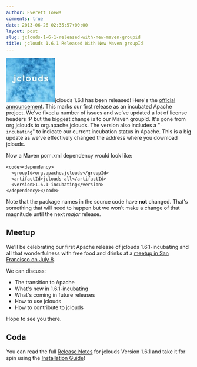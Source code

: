 ```yaml
---
author: Everett Toews
comments: true
date: 2013-06-26 02:35:57+00:00
layout: post
slug: jclouds-1-6-1-released-with-new-maven-groupid
title: jclouds 1.6.1 Released With New Maven groupId
---
```


<img class="img-right" src="/img/posts/jclouds.jpg"/>jclouds 1.6.1 has been released! Here's the [official announcement](http://www.mail-archive.com/user@jclouds.incubator.apache.org/msg00112.html). This marks our first release as an incubated Apache project. We've fixed a number of issues and we've updated a lot of license headers :P but the biggest change is to our Maven groupId. It's gone from org.jclouds to org.apache.jclouds. The version also includes a "`-incubating`" to indicate our current incubation status in Apache. This is a big update as we've effectively changed the address where you download jclouds.

Now a Maven pom.xml dependency would look like:

    <code><dependency>
      <groupId>org.apache.jclouds</groupId>
      <artifactId>jclouds-all</artifactId>
      <version>1.6.1-incubating</version>
    </dependency></code>

Note that the package names in the source code have **not** changed. That's something that will need to happen but we won't make a change of that magnitude until the next _major_ release.

## Meetup

We'll be celebrating our first Apache release of jclouds 1.6.1-incubating and all that wonderfulness with free food and drinks at a [meetup in San Francisco on July 8](http://www.meetup.com/jclouds/events/126378842/).

We can discuss:

  * The transition to Apache
  * What's new in 1.6.1-incubating
  * What's coming in future releases
  * How to use jclouds
  * How to contribute to jclouds

Hope to see you there.

## Coda

You can read the full [Release Notes](http://jclouds.incubator.apache.org/documentation/releasenotes/1.6.1/) for jclouds Version 1.6.1 and take it for spin using the [Installation Guide](http://jclouds.incubator.apache.org/documentation/userguide/installation-guide/)!
